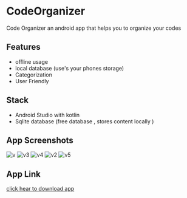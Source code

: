 # CodeOrganizer
Code Organizer an android app that helps you to organize your codes 


## Features 
* offline usage
* local database (use's your phones storage)
* Categorization
* User Friendly 

## Stack
* Android Studio with kotlin
* Sqlite database (free database , stores content locally )


## App Screenshots
![v](https://user-images.githubusercontent.com/55027190/101651153-bdc5e080-3a62-11eb-87e4-3486aff32efc.jpg)
![v3](https://user-images.githubusercontent.com/55027190/101651724-6411e600-3a63-11eb-9dd6-a9db3f0fef20.jpg)
![v4](https://user-images.githubusercontent.com/55027190/101651781-72f89880-3a63-11eb-8d71-23e6ec3540a6.jpg)
![v2](https://user-images.githubusercontent.com/55027190/101651803-7a1fa680-3a63-11eb-8bb6-5234401b1fb0.jpg)
![v5](https://user-images.githubusercontent.com/55027190/101652000-b226e980-3a63-11eb-8ad8-e2879f793835.jpg)


## App Link
[click hear to download app](https://drive.google.com/file/d/1MsxpEnL3gvJHXLjKpLLj8aFEtOcT9Rt6/view?usp=sharing)

